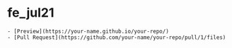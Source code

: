 # fe_jul21

    - [Preview](https://your-name.github.io/your-repo/)
    - [Pull Request](https://github.com/your-name/your-repo/pull/1/files)